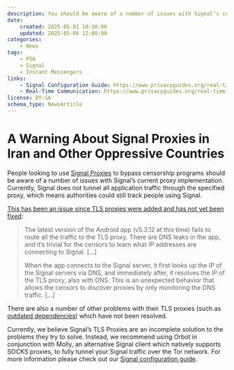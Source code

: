 ```yaml
---
description: You should be aware of a number of issues with Signal’s current proxy implementation.
date:
    created: 2025-05-01 10:30:00
    updated: 2025-05-06 12:00:00
categories:
    - News
tags:
    - PSA
    - Signal
    - Instant Messengers
links:
    - Signal Configuration Guide: https://www.privacyguides.org/real-time-communication/signal-configuration-hardening/
    - Real-Time Communication: https://www.privacyguides.org/real-time-communication/
license: BY-SA
schema_type: NewsArticle
---
```

# A Warning About Signal Proxies in Iran and Other Oppressive Countries

People looking to use [Signal Proxies](https://www.signal.org/blog/run-a-proxy/) to bypass censorship programs should be aware of a number of issues with Signal’s current proxy implementation. Currently, Signal does not tunnel all application traffic through the specified proxy, which means authorities could still track people using Signal.<!-- more -->

[This has been an issue since TLS proxies were added and has not yet been fixed](https://community.signalusers.org/t/traffic-not-routed-to-tls-proxies-can-expose-users-to-censors/27479):

> The latest version of the Android app (v5.3.12 at this time) fails to route all the traffic to the TLS proxy. There are DNS leaks in the app, and it’s trivial for the censors to learn what IP addresses are connecting to Signal. [...]
>
> When the app connects to the Signal server, it first looks up the IP of the Signal servers via DNS, and immediately after, it resolves the IP of the TLS proxy, also with DNS. This is an unexpected behavior that allows the censors to discover proxies by only monitoring the DNS traffic. [...]

There are also a number of other problems with their TLS proxies (such as [outdated dependencies](https://privsec.dev/apps/update-your-signal-tls-proxy/)) which have not been resolved.

Currently, we believe Signal’s TLS Proxies are an incomplete solution to the problems they try to solve. Instead, we recommend using Orbot in conjunction with Molly, an alternative Signal client which natively supports SOCKS proxies, to fully tunnel your Signal traffic over the Tor network. For more information please check out our [Signal configuration guide](https://www.privacyguides.org/real-time-communication/signal-configuration-hardening/).

